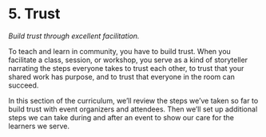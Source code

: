 # 5. Trust

_Build trust through excellent facilitation._

To teach and learn in community, you have to build trust. When you facilitate a class, session, or workshop, you serve as a kind of storyteller narrating the steps everyone takes to trust each other, to trust that your shared work has purpose, and to trust that everyone in the room can succeed.

In this section of the curriculum, we’ll review the steps we’ve taken so far to build trust with event organizers and attendees. Then we’ll set up additional steps we can take during and after an event to show our care for the learners we serve.

